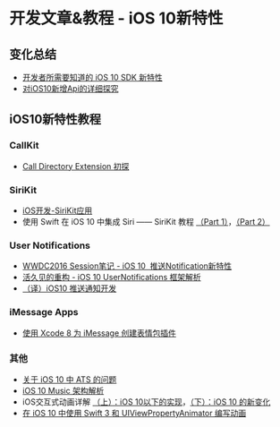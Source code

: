 # 开发文章&教程 - iOS 10新特性
## 变化总结
- [开发者所需要知道的 iOS 10 SDK 新特性][1]
- [对iOS10新增Api的详细探究][2]

## iOS10新特性教程
### CallKit
- [Call Directory Extension 初探][3]

### SiriKit
- [iOS开发-SiriKit应用][4]
- 使用 Swift 在 iOS 10 中集成 Siri —— SiriKit 教程 [（Part 1）][5]，[（Part 2）][6]

### User Notifications
- [WWDC2016 Session笔记 - iOS 10  推送Notification新特性][7]
- [活久见的重构 - iOS 10 UserNotifications 框架解析][8]
- [（译）iOS10 推送通知开发][9]

### iMessage Apps
 - [使用 Xcode 8 为 iMessage 创建表情包插件][10]

### 其他
- [关于 iOS 10 中 ATS 的问题][11]
- [iOS 10 Music 架构解析][12]
- iOS交互式动画详解 [（上）：iOS 10以下的实现][13]，[（下）：iOS 10 的新变化][14]
- [在 iOS 10 中使用 Swift 3 和 UIViewPropertyAnimator 编写动画][15]

[1]:	https://onevcat.com/2016/06/ios-10-sdk/ "开发者所需要知道的 iOS 10 SDK 新特性"
[2]:	http://www.cnblogs.com/dsxniubility/p/5596973.html "对iOS10新增Api的详细探究"
[3]:	http://colin1994.github.io/2016/06/17/Call-Directory-Extension-Study/
[4]:	http://ios.jobbole.com/86011/
[5]:	http://swift.gg/2016/06/28/adding-siri-to-ios-10-apps-in-swift-tutorial/ "使用 Swift 在 iOS 10 中集成 Siri —— SiriKit 教程（Part 1）"
[6]:	http://swift.gg/2016/07/18/sirikit-swift-3-resolutions-sirikit-tutorial-part-2/ "详解 SiriKit - SiriKit 教程（Part 2）"
[7]:	http://www.jianshu.com/p/9b720efe3779 "WWDC2016 Session笔记 - iOS 10  推送Notification新特性"
[8]:	https://onevcat.com/2016/08/notification/ "活久见的重构 - iOS 10 UserNotifications 框架解析"
[9]:	http://www.lijianfei.cn/2016/08/02/iOS10-Notifications-Translation/
[10]:	http://swift.gg/2016/06/29/message-sticker-app/ "使用 Xcode 8 为 iMessage 创建表情包插件"
[11]:	https://onevcat.com/2016/06/ios-10-ats/ "关于 iOS 10 中 ATS 的问题"
[12]:	http://mp.weixin.qq.com/s?__biz=MzIwMTYzMzcwOQ==&mid=2650948426&idx=1&sn=39660132831ca76f45c73c2c50ed47ed&scene=23&srcid=07038W8sjXH45qtz4XDsr20P#rd
[13]:	http://mp.weixin.qq.com/s?__biz=MzA3ODg4MDk0Ng==&mid=2651112450&idx=1&sn=3807acbfac41675cdfd1f9e7c1f50231&scene=0#wechat_redirect
[14]:	http://mp.weixin.qq.com/s?__biz=MzA3ODg4MDk0Ng==&mid=2651112458&idx=1&sn=3c61daa725f74c56a58312f55407d267&scene=0#wechat_redirect
[15]:	http://swift.gg/2016/07/29/recursive-tail-calls-and-trampolines-in-swift/ "在 iOS 10 中使用 Swift 3 和 UIViewPropertyAnimator 编写动画"